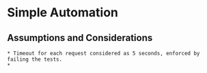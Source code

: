 # Simple Automation 

## Assumptions and Considerations
	* Timeout for each request considered as 5 seconds, enforced by failing the tests.
	* 